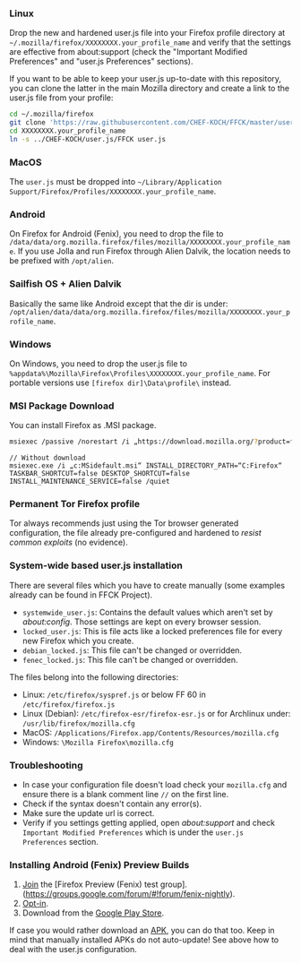 ### Linux

Drop the new and hardened user.js file into your Firefox profile directory at <code>~/.mozilla/firefox/XXXXXXXX.your_profile_name</code> and verify that the settings are effective from about:support (check the "Important Modified Preferences" and "user.js Preferences" sections).

If you want to be able to keep your user.js up-to-date with this repository, you can clone the latter in the main Mozilla directory and create a link to the user.js file from your profile:

```bash
cd ~/.mozilla/firefox
git clone 'https://raw.githubusercontent.com/CHEF-KOCH/FFCK/master/user.js/user.js'
cd XXXXXXXX.your_profile_name
ln -s ../CHEF-KOCH/user.js/FFCK user.js
```

### MacOS

The `user.js` must be dropped into `~/Library/Application Support/Firefox/Profiles/XXXXXXXX.your_profile_name`. 


### Android


On Firefox for Android (Fenix), you need to drop the file to <code>/data/data/org.mozilla.firefox/files/mozilla/XXXXXXXX.your_profile_name</code>. If you use Jolla and run Firefox through Alien Dalvik, the location needs to be prefixed with <code>/opt/alien</code>.


### Sailfish OS + Alien Dalvik

Basically the same like Android except that the dir is under: `/opt/alien/data/data/org.mozilla.firefox/files/mozilla/XXXXXXXX.your_profile_name`.


### Windows


On Windows, you need to drop the user.js file to <code>%appdata%\Mozilla\Firefox\Profiles\XXXXXXXX.your_profile_name</code>. For portable versions use `[firefox dir]\Data\profile\` instead.



### MSI Package Download

You can install Firefox as .MSI package.

```bash
msiexec /passive /norestart /i „https://download.mozilla.org/?product=firefox-msi-latest-ssl&os=win64&lang=en“ START_MENU_SHORTCUT=true DESKTOP_SHORTCUT=true INSTALL_MAINTENANCE_SERVICE=false REMOVE_DISTRIBUTION_DIR=false TASKBAR_SHORTCUT=true /quiet /norestart
```

```
// Without download
msiexec.exe /i „c:MSidefault.msi“ INSTALL_DIRECTORY_PATH=“C:Firefox“ TASKBAR_SHORTCUT=false DESKTOP_SHORTCUT=false INSTALL_MAINTENANCE_SERVICE=false /quiet

```


### Permanent Tor Firefox profile

Tor always recommends just using the Tor browser generated configuration, the file already pre-configured and hardened to _resist common exploits_ (no evidence).



### System-wide based user.js installation

There are several files which you have to create manually (some examples already can be found in FFCK Project).

* `systemwide_user.js`: Contains the default values which aren't set by _about:config_. Those settings are kept on every browser session.
* `locked_user.js`: This is file acts like a locked preferences file for every new Firefox which you create.
* `debian_locked.js`: This file can't be changed or overridden.
* `fenec_locked.js`: This file can't be changed or overridden.

The files belong into the following directories: 
* Linux: `/etc/firefox/syspref.js` or below FF 60 in `/etc/firefox/firefox.js`
* Linux (Debian): `/etc/firefox-esr/firefox-esr.js` or for Archlinux under: `/usr/lib/firefox/mozilla.cfg`
* MacOS: `/Applications/Firefox.app/Contents/Resources/mozilla.cfg`
* Windows: `\Mozilla Firefox\mozilla.cfg`


### Troubleshooting

* In case your configuration file doesn't load check your `mozilla.cfg` and ensure there is a blank comment line `//` on the first line.
* Check if the syntax doesn't contain any error(s).
* Make sure the update url is correct.
* Verify if you settings getting applied, open _about:support_ and check `Important Modified Preferences` which is under the `user.js Preferences` section. 


### Installing Android (Fenix) Preview Builds
1. [Join](https://groups.google.com/forum/#!forum/fenix-nightly) the [Firefox Preview (Fenix) test group].(https://groups.google.com/forum/#!forum/fenix-nightly).
2. [Opt-in](https://play.google.com/apps/testing/org.mozilla.fenix).
3. Download from the [Google Play Store](https://play.google.com/store/apps/details?id=org.mozilla.fenix).

If case you would rather download an [APK](https://tools.taskcluster.net/index/project.mobile.fenix.v2.nightly/latest), you can do that too. Keep in mind that manually installed APKs do not auto-update! See above how to deal with the user.js configuration.
